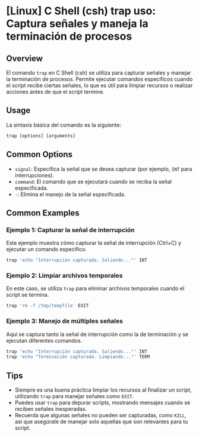 # [Linux] C Shell (csh) trap uso: Captura señales y maneja la terminación de procesos

## Overview
El comando `trap` en C Shell (csh) se utiliza para capturar señales y manejar la terminación de procesos. Permite ejecutar comandos específicos cuando el script recibe ciertas señales, lo que es útil para limpiar recursos o realizar acciones antes de que el script termine.

## Usage
La sintaxis básica del comando es la siguiente:

```csh
trap [options] [arguments]
```

## Common Options
- `signal`: Especifica la señal que se desea capturar (por ejemplo, `INT` para interrupciones).
- `command`: El comando que se ejecutará cuando se reciba la señal especificada.
- `-`: Elimina el manejo de la señal especificada.

## Common Examples

### Ejemplo 1: Capturar la señal de interrupción
Este ejemplo muestra cómo capturar la señal de interrupción (Ctrl+C) y ejecutar un comando específico.

```csh
trap 'echo "Interrupción capturada. Saliendo..."' INT
```

### Ejemplo 2: Limpiar archivos temporales
En este caso, se utiliza `trap` para eliminar archivos temporales cuando el script se termina.

```csh
trap 'rm -f /tmp/tempfile' EXIT
```

### Ejemplo 3: Manejo de múltiples señales
Aquí se captura tanto la señal de interrupción como la de terminación y se ejecutan diferentes comandos.

```csh
trap 'echo "Interrupción capturada. Saliendo..."' INT
trap 'echo "Terminación capturada. Limpiando..."' TERM
```

## Tips
- Siempre es una buena práctica limpiar los recursos al finalizar un script, utilizando `trap` para manejar señales como `EXIT`.
- Puedes usar `trap` para depurar scripts, mostrando mensajes cuando se reciben señales inesperadas.
- Recuerda que algunas señales no pueden ser capturadas, como `KILL`, así que asegúrate de manejar solo aquellas que son relevantes para tu script.